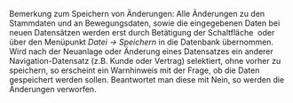 <!DOCTYPE html>
<html>
<head>
<meta charset="utf-8">
<meta name="viewport" content="width=device-width, initial-scale=1.0">
<title>300_Speichern.md</title>
<link rel="stylesheet" href="https://stackedit.io/res-min/themes/base.css" />
<script type="text/javascript" src="https://cdn.mathjax.org/mathjax/latest/MathJax.js?config=TeX-AMS_HTML"></script>
</head>
<body><div class="container"><p>Bemerkung zum Speichern von Änderungen: Alle Änderungen zu den Stammdaten  und an Bewegungsdaten, sowie die eingegebenen Daten bei neuen Datensätzen werden erst durch Betätigung der Schaltfläche  <img src="http://xpecto.github.io/docs/img/img_1431534106746.png" alt="" title=""> oder über den Menüpunkt <em>Datei → Speichern</em> in die Datenbank übernommen. Wird nach der Neuanlage oder Änderung eines Datensatzes ein anderer Navigation-Datensatz (z.B. Kunde oder Vertrag) selektiert, ohne vorher zu speichern, so erscheint ein Warnhinweis mit der Frage, ob die Daten gespeichert werden sollen. Beantwortet man diese mit Nein,  so werden die Änderungen verworfen. </p>

<p><img src="http://xpecto.github.io/docs/img/img_1425889416455.png" alt="" title=""></p></div></body>
</html>